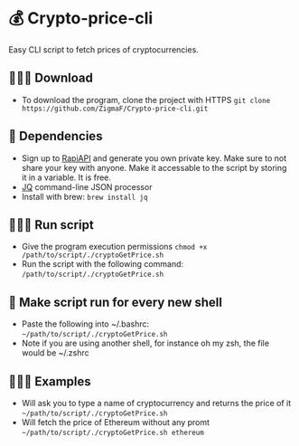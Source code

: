 # 💰 Crypto-price-cli
Easy CLI script to fetch prices of cryptocurrencies.

## 👨🏼‍💻 Download
- To download the program, clone the project with HTTPS
```git clone https://github.com/ZigmaF/Crypto-price-cli.git```

## 📌 Dependencies
- Sign up to [RapiAPI](https://docs.rapidapi.com/docs/consumer-quick-start-guide) and generate you own private key. Make sure to not share your key with anyone. Make it accessable to the script by storing it in a variable. It is free.
- [JQ](https://github.com/stedolan/jq) command-line JSON processor
- Install with brew: 
```brew install jq```

## 🏃🏽‍♂️ Run script
- Give the program execution permissions
```chmod +x /path/to/script/./cryptoGetPrice.sh```
- Run the script with the following command:
```/path/to/script/./cryptoGetPrice.sh```

## 🤖 Make script run for every new shell
- Paste the following into ~/.bashrc:
```~/path/to/script/./cryptoGetPrice.sh```
- Note if you are using another shell, for instance oh my zsh, the file would be ~/.zshrc

## 👩🏽‍💻 Examples
- Will ask you to type a name of cryptocurrency and returns the price of it
```~/path/to/script/./cryptoGetPrice.sh```
- Will fetch the price of Ethereum without any promt
```~/path/to/script/./cryptoGetPrice.sh ethereum```
